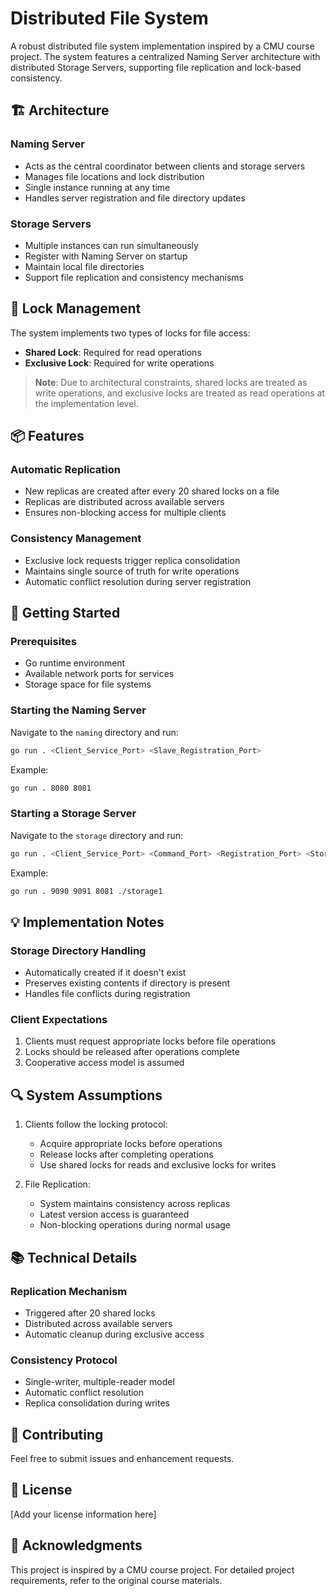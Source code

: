 # Distributed File System

A robust distributed file system implementation inspired by a CMU course project. The system features a centralized Naming Server architecture with distributed Storage Servers, supporting file replication and lock-based consistency.

## 🏗️ Architecture

### Naming Server
- Acts as the central coordinator between clients and storage servers
- Manages file locations and lock distribution
- Single instance running at any time
- Handles server registration and file directory updates

### Storage Servers
- Multiple instances can run simultaneously
- Register with Naming Server on startup
- Maintain local file directories
- Support file replication and consistency mechanisms

## 🔐 Lock Management

The system implements two types of locks for file access:
- **Shared Lock**: Required for read operations
- **Exclusive Lock**: Required for write operations

> **Note**: Due to architectural constraints, shared locks are treated as write operations, and exclusive locks are treated as read operations at the implementation level.

## 📦 Features

### Automatic Replication
- New replicas are created after every 20 shared locks on a file
- Replicas are distributed across available servers
- Ensures non-blocking access for multiple clients

### Consistency Management
- Exclusive lock requests trigger replica consolidation
- Maintains single source of truth for write operations
- Automatic conflict resolution during server registration

## 🚀 Getting Started

### Prerequisites
- Go runtime environment
- Available network ports for services
- Storage space for file systems

### Starting the Naming Server

Navigate to the `naming` directory and run:

```bash
go run . <Client_Service_Port> <Slave_Registration_Port>
```

Example:
```bash
go run . 8080 8081
```

### Starting a Storage Server

Navigate to the `storage` directory and run:

```bash
go run . <Client_Service_Port> <Command_Port> <Registration_Port> <Storage_Directory>
```

Example:
```bash
go run . 9090 9091 8081 ./storage1
```

## 💡 Implementation Notes

### Storage Directory Handling
- Automatically created if it doesn't exist
- Preserves existing contents if directory is present
- Handles file conflicts during registration

### Client Expectations
1. Clients must request appropriate locks before file operations
2. Locks should be released after operations complete
3. Cooperative access model is assumed

## 🔍 System Assumptions

1. Clients follow the locking protocol:
   - Acquire appropriate locks before operations
   - Release locks after completing operations
   - Use shared locks for reads and exclusive locks for writes

2. File Replication:
   - System maintains consistency across replicas
   - Latest version access is guaranteed
   - Non-blocking operations during normal usage

## 📚 Technical Details

### Replication Mechanism
- Triggered after 20 shared locks
- Distributed across available servers
- Automatic cleanup during exclusive access

### Consistency Protocol
- Single-writer, multiple-reader model
- Automatic conflict resolution
- Replica consolidation during writes

## 🤝 Contributing

Feel free to submit issues and enhancement requests.

## 📄 License

[Add your license information here]

## 🙏 Acknowledgments

This project is inspired by a CMU course project. For detailed project requirements, refer to the original course materials.
